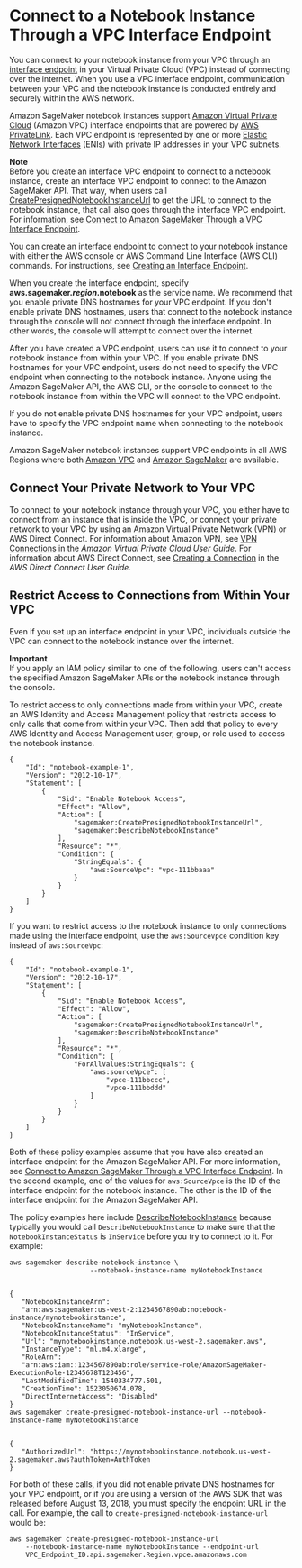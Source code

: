 # Connect to a Notebook Instance Through a VPC Interface Endpoint<a name="notebook-interface-endpoint"></a>

You can connect to your notebook instance from your VPC through an [interface endpoint](https://docs.aws.amazon.com/AmazonVPC/latest/UserGuide/vpce-interface.html) in your Virtual Private Cloud \(VPC\) instead of connecting over the internet\. When you use a VPC interface endpoint, communication between your VPC and the notebook instance is conducted entirely and securely within the AWS network\.

Amazon SageMaker notebook instances support [Amazon Virtual Private Cloud](https://docs.aws.amazon.com/AmazonVPC/latest/UserGuide/VPC_Introduction.html) \(Amazon VPC\) interface endpoints that are powered by [AWS PrivateLink](https://docs.aws.amazon.com/AmazonVPC/latest/UserGuide/VPC_Introduction.html#what-is-privatelink)\. Each VPC endpoint is represented by one or more [Elastic Network Interfaces](https://docs.aws.amazon.com/AWSEC2/latest/UserGuide/using-eni.html) \(ENIs\) with private IP addresses in your VPC subnets\.

**Note**  
Before you create an interface VPC endpoint to connect to a notebook instance, create an interface VPC endpoint to connect to the Amazon SageMaker API\. That way, when users call [CreatePresignedNotebookInstanceUrl](API_CreatePresignedNotebookInstanceUrl.md) to get the URL to connect to the notebook instance, that call also goes through the interface VPC endpoint\. For information, see [Connect to Amazon SageMaker Through a VPC Interface Endpoint](interface-vpc-endpoint.md)\.

You can create an interface endpoint to connect to your notebook instance with either the AWS console or AWS Command Line Interface \(AWS CLI\) commands\. For instructions, see [Creating an Interface Endpoint](https://docs.aws.amazon.com/AmazonVPC/latest/UserGuide/vpce-interface.html#create-interface-endpoint)\.

When you create the interface endpoint, specify **aws\.sagemaker\.*region*\.notebook** as the service name\. We recommend that you enable private DNS hostnames for your VPC endpoint\. If you don't enable private DNS hostnames, users that connect to the notebook instance through the console will not connect through the interface endpoint\. In other words, the console will attempt to connect over the internet\.

After you have created a VPC endpoint, users can use it to connect to your notebook instance from within your VPC\. If you enable private DNS hostnames for your VPC endpoint, users do not need to specify the VPC endpoint when connecting to the notebook instance\. Anyone using the Amazon SageMaker API, the AWS CLI, or the console to connect to the notebook instance from within the VPC will connect to the VPC endpoint\. 

If you do not enable private DNS hostnames for your VPC endpoint, users have to specify the VPC endpoint name when connecting to the notebook instance\.

Amazon SageMaker notebook instances support VPC endpoints in all AWS Regions where both [Amazon VPC](https://docs.aws.amazon.com/general/latest/gr/rande.html#vpc_region) and [Amazon SageMaker](https://docs.aws.amazon.com/general/latest/gr/rande.html#sagemaker_region) are available\.

## Connect Your Private Network to Your VPC<a name="notebook-private-link-vpn"></a>

To connect to your notebook instance through your VPC, you either have to connect from an instance that is inside the VPC, or connect your private network to your VPC by using an Amazon Virtual Private Network \(VPN\) or AWS Direct Connect\. For information about Amazon VPN, see [VPN Connections](https://docs.aws.amazon.com/vpc/latest/userguide/vpn-connections.html) in the *Amazon Virtual Private Cloud User Guide*\. For information about AWS Direct Connect, see [Creating a Connection](https://docs.aws.amazon.com/directconnect/latest/UserGuide/create-connection.html) in the *AWS Direct Connect User Guide*\.

## Restrict Access to Connections from Within Your VPC<a name="notebook-private-link-restrict"></a>

Even if you set up an interface endpoint in your VPC, individuals outside the VPC can connect to the notebook instance over the internet\.

**Important**  
If you apply an IAM policy similar to one of the following, users can't access the specified Amazon SageMaker APIs or the notebook instance through the console\.

To restrict access to only connections made from within your VPC, create an AWS Identity and Access Management policy that restricts access to only calls that come from within your VPC\. Then add that policy to every AWS Identity and Access Management user, group, or role used to access the notebook instance\.

```
{
    "Id": "notebook-example-1",
    "Version": "2012-10-17",
    "Statement": [
        {
            "Sid": "Enable Notebook Access",
            "Effect": "Allow",
            "Action": [
                "sagemaker:CreatePresignedNotebookInstanceUrl",
                "sagemaker:DescribeNotebookInstance"
            ],
            "Resource": "*",
            "Condition": {
                "StringEquals": {
                    "aws:SourceVpc": "vpc-111bbaaa"
                }
            }
        }
    ]
}
```

If you want to restrict access to the notebook instance to only connections made using the interface endpoint, use the `aws:SourceVpce` condition key instead of `aws:SourceVpc`:

```
{
    "Id": "notebook-example-1",
    "Version": "2012-10-17",
    "Statement": [
        {
            "Sid": "Enable Notebook Access",
            "Effect": "Allow",
            "Action": [
                "sagemaker:CreatePresignedNotebookInstanceUrl",
                "sagemaker:DescribeNotebookInstance"
            ],
            "Resource": "*",
            "Condition": {
                "ForAllValues:StringEquals": {
                    "aws:sourceVpce": [
                        "vpce-111bbccc",
                        "vpce-111bbddd"
                    ]
                }
            }
        }
    ]
}
```

Both of these policy examples assume that you have also created an interface endpoint for the Amazon SageMaker API\. For more information, see [Connect to Amazon SageMaker Through a VPC Interface Endpoint](interface-vpc-endpoint.md)\. In the second example, one of the values for `aws:SourceVpce` is the ID of the interface endpoint for the notebook instance\. The other is the ID of the interface endpoint for the Amazon SageMaker API\.

The policy examples here include [DescribeNotebookInstance](API_DescribeNotebookInstance.md) because typically you would call `DescribeNotebookInstance` to make sure that the `NotebookInstanceStatus` is `InService` before you try to connect to it\. For example:

```
aws sagemaker describe-notebook-instance \
                    --notebook-instance-name myNotebookInstance
                    
                    
{
   "NotebookInstanceArn":
   "arn:aws:sagemaker:us-west-2:1234567890ab:notebook-instance/mynotebookinstance",
   "NotebookInstanceName": "myNotebookInstance",
   "NotebookInstanceStatus": "InService",
   "Url": "mynotebookinstance.notebook.us-west-2.sagemaker.aws",
   "InstanceType": "ml.m4.xlarge",
   "RoleArn":
   "arn:aws:iam::1234567890ab:role/service-role/AmazonSageMaker-ExecutionRole-12345678T123456",
   "LastModifiedTime": 1540334777.501,
   "CreationTime": 1523050674.078,
   "DirectInternetAccess": "Disabled"
}
aws sagemaker create-presigned-notebook-instance-url --notebook-instance-name myNotebookInstance
                
                
{
   "AuthorizedUrl": "https://mynotebookinstance.notebook.us-west-2.sagemaker.aws?authToken=AuthToken
}
```

For both of these calls, if you did not enable private DNS hostnames for your VPC endpoint, or if you are using a version of the AWS SDK that was released before August 13, 2018, you must specify the endpoint URL in the call\. For example, the call to `create-presigned-notebook-instance-url` would be:

```
aws sagemaker create-presigned-notebook-instance-url
    --notebook-instance-name myNotebookInstance --endpoint-url
    VPC_Endpoint_ID.api.sagemaker.Region.vpce.amazonaws.com
```